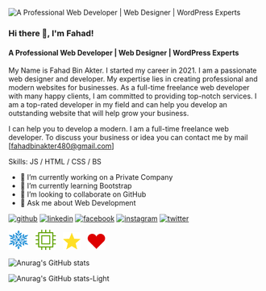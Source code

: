 ![A Professional Web Developer | Web Designer | WordPress Experts](https://media.licdn.com/dms/image/D4E16AQGgi_0KuQnG8w/profile-displaybackgroundimage-shrink_350_1400/0/1711345486175?e=1719446400&v=beta&t=7-zxJVeY7-Xwq7b7B94HtKqq0DLugca69CCHAiJwBOM)

### Hi there 👋, I'm Fahad!
#### A Professional Web Developer | Web Designer | WordPress Experts


My Name is Fahad Bin Akter. I started my career in 2021. I am a passionate web designer and developer. My expertise lies in creating professional and modern websites for businesses. As a full-time freelance web developer with many happy clients, I am committed to providing top-notch services. I am a top-rated developer in my field and can help you develop an outstanding website that will help grow your business.

I can help you to develop a modern. I am a full-time freelance web developer.
To discuss your business or idea you can contact me by mail [fahadbinakter480@gmail.com]

Skills: JS / HTML / CSS / BS 

- 🔭 I’m currently working on a Private Company 
- 🌱 I’m currently learning Bootstrap 
- 👯 I’m looking to collaborate on GitHub 
- 💬 Ask me about Web Development 


[<img src='https://cdn.jsdelivr.net/npm/simple-icons@3.0.1/icons/github.svg' alt='github' height='40'>](https://github.com/fahadbinakter)  [<img src='https://cdn.jsdelivr.net/npm/simple-icons@3.0.1/icons/linkedin.svg' alt='linkedin' height='40'>](https://www.linkedin.com/in/ahad-bin-akter/)  [<img src='https://cdn.jsdelivr.net/npm/simple-icons@3.0.1/icons/facebook.svg' alt='facebook' height='40'>](https://www.facebook.com/https://www.facebook.com/profile.php?id=100008508608687&mibextid=LQQJ4d)  [<img src='https://cdn.jsdelivr.net/npm/simple-icons@3.0.1/icons/instagram.svg' alt='instagram' height='40'>](https://www.instagram.com/fahad_bin_akter/)  [<img src='https://cdn.jsdelivr.net/npm/simple-icons@3.0.1/icons/twitter.svg' alt='twitter' height='40'>](https://twitter.com/fahad_akter)  

<a href='https://archiveprogram.github.com/'><img src='https://raw.githubusercontent.com/acervenky/animated-github-badges/master/assets/acbadge.gif' width='40' height='40'></a> <a href='https://docs.github.com/en/developers'><img src='https://raw.githubusercontent.com/acervenky/animated-github-badges/master/assets/devbadge.gif' width='40' height='40'></a> <a href='https://stars.github.com/'><img src='https://raw.githubusercontent.com/acervenky/animated-github-badges/master/assets/starbadge.gif' width='35' height='35'></a> <a href='https://docs.github.com/en/github/supporting-the-open-source-community-with-github-sponsors'><img src='https://raw.githubusercontent.com/acervenky/animated-github-badges/master/assets/sponsorbadge.gif' width='35' height='35'></a> 

![Anurag's GitHub stats](https://github-readme-stats.vercel.app/api?username=anuraghazra&show_icons=true&theme=radical)

![Anurag's GitHub stats-Light](https://github-readme-stats.vercel.app/api?username=anuraghazra&show_icons=true&theme=default#gh-light-mode-only)
